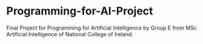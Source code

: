 # Programming-for-AI-Project
Final Project for Programming for Artificial Intelligence by Group E from MSc Artificial Intelligence of National College of Ireland.
